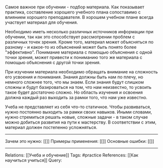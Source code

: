 Самое важное при обучении - подбор материала. Как показывает практика, составление хорошего учебного плана сопоставимо с влиянием хорошего преподавателя. В хорошем учебном плане всегда участвует материал для обучения. 

Необходимо иметь несколько различных источников информации при обучении, так как это способствует рассмотрении проблем с различных точек зрения. Кроме того, материал может объясняться по разному - и какое-то из объяснений может быть понято более "эффективно". Понимание материала с помощью объяснения с одной точки зрения, может привести к пониманию того же материала с помощью объяснения с другой точки зрения. 

При изучении материала необходимо обращать внимание на сложность его усвоения и понимания. Знания должны быть нам по плечу, но немного сложнее того, что мы знаем. Если знания будут слишком сложны и будут базироваться на том, что нам неизвестно, то усвоить такое будет достаточно сложно. Но область изучения и освоения должна каждый раз выходить за рамки того, что нам уже известно. 

Учеба не представляет из себя что-то статичное. Чтобы развиваться, нужно постоянно выходить за рамки своих навыков. Иными словами, нужно стремиться решать новые, сложные задачи - в таком случае можно добиться развития на пути к мастерству. В соответствии с этим, материал должен постепенно усложняться.

___
Зачем это нужно: [[]] 
Примеры применения: [[]] 
Основные ошибки: [[]]
___
Relations: [[Учеба и обучение]] 
Tags: #practice 
References: [[Как научиться учиться]] 
Query: 